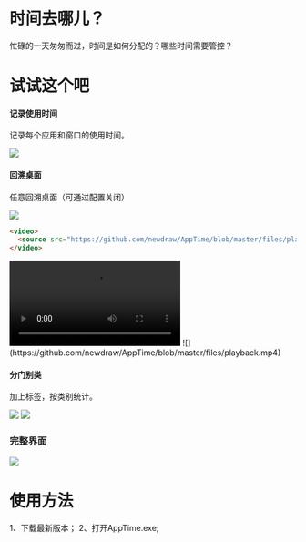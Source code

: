 # 时间去哪儿？
忙碌的一天匆匆而过，时间是如何分配的？哪些时间需要管控？

# 试试这个吧
#### 记录使用时间
记录每个应用和窗口的使用时间。

![](https://github.com/newdraw/AppTime/blob/master/files/list.jpg)

#### 回溯桌面
任意回溯桌面（可通过配置关闭）

![](https://github.com/newdraw/AppTime/blob/master/files/time.jpg)
```html
<video>
  <source src="https://github.com/newdraw/AppTime/blob/master/files/playback.mp4">
</video>
```
<video>
  <source src="https://github.com/newdraw/AppTime/blob/master/files/playback.mp4">
</video>
![](https://github.com/newdraw/AppTime/blob/master/files/playback.mp4)

#### 分门别类
加上标签，按类别统计。

![](https://github.com/newdraw/AppTime/blob/master/files/tag.jpg)
![](https://github.com/newdraw/AppTime/blob/master/files/tagview.jpg)

### 完整界面
![](https://github.com/newdraw/AppTime/blob/master/files/tv.jpg)

# 使用方法
1、下载最新版本；
2、打开AppTime.exe;

